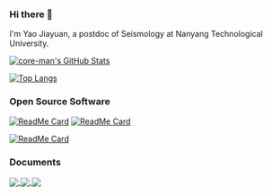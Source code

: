 ### Hi there 👋

I'm Yao Jiayuan, a postdoc of Seismology at Nanyang Technological University.

[![core-man's GitHub Stats](https://github-readme-stats.vercel.app/api?username=core-man&show_icons=true&theme=algolia&hide_border=true)](https://github.com/anuraghazra/github-readme-stats)

[![Top Langs](https://github-readme-stats.vercel.app/api/top-langs/?username=core-man&layout=compact&&show_icons=true&theme=algolia&hide_border=true)](https://github.com/anuraghazra/github-readme-stats#top-languages-card)

### Open Source Software

[![ReadMe Card](https://github-readme-stats.vercel.app/api/pin/?username=core-man&repo=SeisCC&show_icons=true&theme=algolia&hide_border=true&show_owner=true)](https://github.com/core-man/SeisCC)    [![ReadMe Card](https://github-readme-stats.vercel.app/api/pin/?username=core-man&repo=repeating-earthquake&show_icons=true&theme=algolia&hide_border=true&show_owner=true)](https://github.com/core-man/repeating-earthquake)

[![ReadMe Card](https://github-readme-stats.vercel.app/api/pin/?username=GenericMappingTools&repo=pygmt&show_icons=true&theme=algolia&hide_border=true&show_owner=true)](https://github.com/GenericMappingTools/pygmt)

### Documents

<a href="https://github.com/seismo-learn/seismology101">
  <img align="center" src="https://github-readme-stats.vercel.app/api/pin/?username=seismo-learn&repo=seismology101&show_icons=true&theme=algolia&hide_border=true&show_owner=true)" />
</a>

<a href="https://github.com/seismo-learn/software">
  <img align="center" src="https://github-readme-stats.vercel.app/api/pin/?username=seismo-learn&repo=software&show_icons=true&theme=algolia&hide_border=true&show_owner=true)" />
</a>

<a href="https://github.com/seisman/SeisLinks">
  <img align="center" src="https://github-readme-stats.vercel.app/api/pin/?username=seisman&repo=SeisLinks&show_icons=true&theme=algolia&hide_border=true&show_owner=true)" />
</a>
